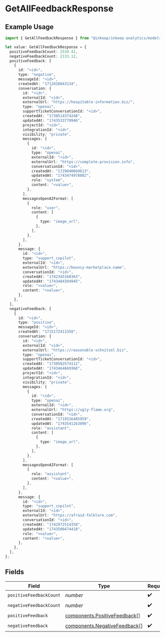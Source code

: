 # GetAllFeedbackResponse

## Example Usage

```typescript
import { GetAllFeedbackResponse } from "@inkeep/inkeep-analytics/models/components";

let value: GetAllFeedbackResponse = {
  positiveFeedbackCount: 2539.41,
  negativeFeedbackCount: 2133.12,
  positiveFeedback: [
    {
      id: "<id>",
      type: "negative",
      messageId: "<id>",
      createdAt: "1712818843134",
      conversation: {
        id: "<id>",
        externalId: "<id>",
        externalUrl: "https://hospitable-information.biz/",
        type: "openai",
        supportTicketConversationId: "<id>",
        createdAt: "1730514374248",
        updatedAt: "1743533779946",
        projectId: "<id>",
        integrationId: "<id>",
        visibility: "private",
        messages: [
          {
            id: "<id>",
            type: "openai",
            externalId: "<id>",
            externalUrl: "https://complete-provision.info",
            conversationId: "<id>",
            createdAt: "1729840669613",
            updatedAt: "1743474978882",
            role: "system",
            content: "<value>",
          },
        ],
        messagesOpenAIFormat: [
          {
            role: "user",
            content: [
              {
                type: "image_url",
              },
            ],
          },
        ],
      },
      message: {
        id: "<id>",
        type: "support_copilot",
        externalId: "<id>",
        externalUrl: "https://bouncy-marketplace.name",
        conversationId: "<id>",
        createdAt: "1742345168363",
        updatedAt: "1743484384945",
        role: "<value>",
        content: "<value>",
      },
    },
  ],
  negativeFeedback: [
    {
      id: "<id>",
      type: "positive",
      messageId: "<id>",
      createdAt: "1715172413358",
      conversation: {
        id: "<id>",
        externalId: "<id>",
        externalUrl: "https://reasonable-schnitzel.biz",
        type: "openai",
        supportTicketConversationId: "<id>",
        createdAt: "1730502574112",
        updatedAt: "1743464669368",
        projectId: "<id>",
        integrationId: "<id>",
        visibility: "private",
        messages: [
          {
            id: "<id>",
            type: "openai",
            externalId: "<id>",
            externalUrl: "https://ugly-flame.org",
            conversationId: "<id>",
            createdAt: "1719316485959",
            updatedAt: "1743541163896",
            role: "assistant",
            content: [
              {
                type: "image_url",
              },
            ],
          },
        ],
        messagesOpenAIFormat: [
          {
            role: "assistant",
            content: "<value>",
          },
        ],
      },
      message: {
        id: "<id>",
        type: "support_copilot",
        externalId: "<id>",
        externalUrl: "https://afraid-folklore.com",
        conversationId: "<id>",
        createdAt: "1742972514358",
        updatedAt: "1743500474418",
        role: "<value>",
        content: "<value>",
      },
    },
  ],
};
```

## Fields

| Field                                                                        | Type                                                                         | Required                                                                     | Description                                                                  |
| ---------------------------------------------------------------------------- | ---------------------------------------------------------------------------- | ---------------------------------------------------------------------------- | ---------------------------------------------------------------------------- |
| `positiveFeedbackCount`                                                      | *number*                                                                     | :heavy_check_mark:                                                           | N/A                                                                          |
| `negativeFeedbackCount`                                                      | *number*                                                                     | :heavy_check_mark:                                                           | N/A                                                                          |
| `positiveFeedback`                                                           | [components.PositiveFeedback](../../models/components/positivefeedback.md)[] | :heavy_check_mark:                                                           | N/A                                                                          |
| `negativeFeedback`                                                           | [components.NegativeFeedback](../../models/components/negativefeedback.md)[] | :heavy_check_mark:                                                           | N/A                                                                          |